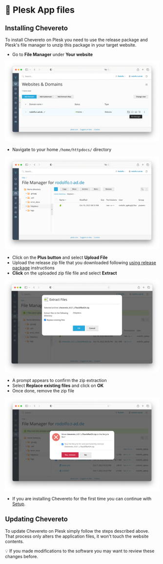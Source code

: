 # 📂 Plesk App files

## Installing Chevereto

To install Chevereto on Plesk you need to use the release package and Plesk's file manager to unzip this package in your target website.

* Go to **File Manager** under **Your website**

![Files](../../src/manuals/plesk/files.png)

* Navigate to your home `/home/httpdocs/` directory

![File Manager](../../src/manuals/plesk/file-manager.png)

* Click on the **Plus button** and select **Upload File**
* Upload the release zip file that you downloaded following [using release package](../../application/installing/installation.md#using-release-package) instructions
* **Click** on the uploaded zip file file and select **Extract**

![File Manager Extract](../../src/manuals/plesk/file-manager-extract.png)

* A prompt appears to confirm the zip extraction
* Select **Replace existing files** and click on **OK**
* Once done, remove the zip file

![File Manager Remove File](../../src/manuals/plesk/file-manager-remove-file.png)

* If you are installing Chevereto for the first time you can continue with [Setup](../../application/installing/installation.md#setup).

## Updating Chevereto

To update Chevereto on Plesk simply follow the steps described above. That process only alters the application files, it won't touch the website contents.

💡 If you made modifications to the software you may want to review these changes before.
